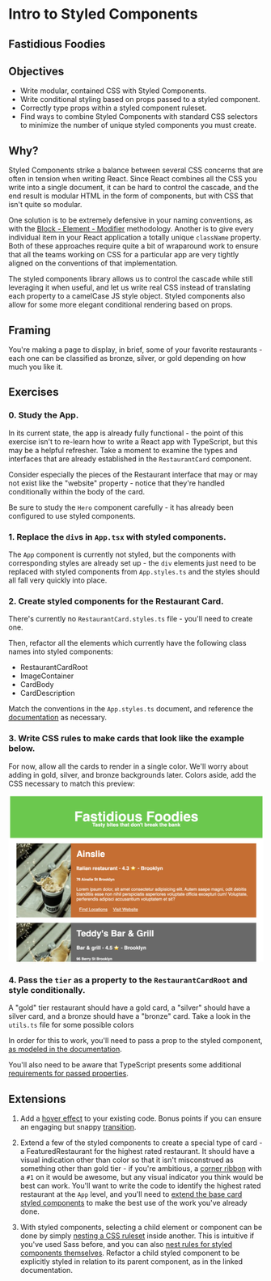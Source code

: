 # Intro to Styled Components

## Fastidious Foodies

## Objectives

- Write modular, contained CSS with Styled Components.
- Write conditional styling based on props passed to a styled component.
- Correctly type props within a styled component ruleset.
- Find ways to combine Styled Components with standard CSS selectors to minimize the number of unique styled components you must create.

## Why?

Styled Components strike a balance between several CSS concerns that are often in tension when writing React. Since React combines all the CSS you write into a single document, it can be hard to control the cascade, and the end result is modular HTML in the form of components, but with CSS that isn't quite so modular.

One solution is to be extremely defensive in your naming conventions, as with the [Block - Element - Modifier](http://getbem.com/) methodology. Another is to give every individual item in your React application a totally unique `className` property. Both of these approaches require quite a bit of wraparound work to ensure that all the teams working on CSS for a particular app are very tightly aligned on the conventions of that implementation.

The styled components library allows us to control the cascade while still leveraging it when useful, and let us write real CSS instead of translating each property to a camelCase JS style object. Styled components also allow for some more elegant conditional rendering based on props.

## Framing

You're making a page to display, in brief, some of your favorite restaurants - each one can be classified as bronze, silver, or gold depending on how much you like it.

## Exercises

### 0. Study the App.

In its current state, the app is already fully functional - the point of this exercise isn't to re-learn how to write a React app with TypeScript, but this may be a helpful refresher. Take a moment to examine the types and interfaces that are already established in the `RestaurantCard` component.

Consider especially the pieces of the Restaurant interface that may or may not exist like the "website" property - notice that they're handled conditionally within the body of the card.

Be sure to study the `Hero` component carefully - it has already been configured to use styled components.

### 1. Replace the `div`s in `App.tsx` with styled components.

The `App` component is currently not styled, but the components with corresponding styles are already set up - the `div` elements just need to be replaced with styled components from `App.styles.ts` and the styles should all fall very quickly into place.

### 2. Create styled components for the Restaurant Card.

There's currently no `RestaurantCard.styles.ts` file - you'll need to create one.

Then, refactor all the elements which currently have the following class names into styled components:

- RestaurantCardRoot
- ImageContainer
- CardBody
- CardDescription

Match the conventions in the `App.styles.ts` document, and reference the [documentation](https://styled-components.com/docs) as necessary.

### 3. Write CSS rules to make cards that look like the example below.

For now, allow all the cards to render in a single color. We'll worry about adding in gold, silver, and bronze backgrounds later. Colors aside, add the CSS necessary to match this preview:

![Preview of restaurant cards](public/preview.png)

### 4. Pass the `tier` as a property to the `RestaurantCardRoot` and style conditionally.

A "gold" tier restaurant should have a gold card, a "silver" should have a silver card, and a bronze should have a "bronze" card. Take a look in the `utils.ts` file for some possible colors

In order for this to work, you'll need to pass a prop to the styled component, [as modeled in the documentation](https://styled-components.com/docs/basics#passed-props).

You'll also need to be aware that TypeScript presents some additional [requirements for passed properties](https://styled-components.com/docs/api#using-custom-props).

## Extensions

1. Add a [hover effect](https://styled-components.com/docs/basics#pseudoelements-pseudoselectors-and-nesting) to your existing code. Bonus points if you can ensure an engaging but snappy [transition](https://www.joshwcomeau.com/animation/css-transitions/).

2. Extend a few of the styled components to create a special type of card - a FeaturedRestaurant for the highest rated restaurant. It should have a visual indication other than color so that it isn't misconstrued as something other than gold tier - if you're ambitious, a [corner ribbon](https://stackoverflow.com/questions/30503866/right-corner-ribbon-on-a-div-css) with a `#1` on it would be awesome, but any visual indicator you think would be best can work. You'll want to write the code to identify the highest rated restaurant at the `App` level, and you'll need to [extend the base card styled components](https://styled-components.com/docs/basics#extending-styles) to make the best use of the work you've already done.

3. With styled components, selecting a child element or component can be done by simply [nesting a CSS ruleset](https://styled-components.com/docs/faqs#can-i-nest-rules) inside another. This is intuitive if you've used Sass before, and you can also [nest rules for styled components themselves](https://styled-components.com/docs/advanced#referring-to-other-components). Refactor a child styled component to be explicitly styled in relation to its parent component, as in the linked documentation.
